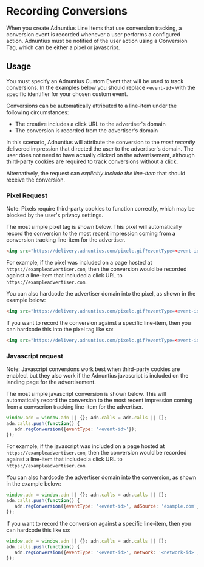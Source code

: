 # Recording Conversions

When you create Adnuntius Line Items that use conversion tracking, a conversion event is recorded whenever a user performs a configured action.
Adnuntius must be notified of the user action using a Conversion Tag, which can be either a pixel or javascript.

## Usage

You must specify an Adnuntius Custom Event that will be used to track conversions. In the examples below you should replace `<event-id>` with 
the specific identifier for your chosen custom event.

Conversions can be automatically attributed to a line-item under the following circumstances:

- The creative includes a click URL to the advertiser's domain
- The conversion is recorded from the advertiser's domain

In this scenario, Adnuntius will attribute the conversion to the *most recently* delivered impression that directed
the user to the advertiser's domain. The user does not need to have actually clicked on the advertisement, although third-party cookies
are required to track conversions without a click.

Alternatively, the request can *explicitly include the line-item* that should receive the conversion.  

### Pixel Request

Note: Pixels require third-party cookies to function correctly, which may be blocked by the user's privacy settings.

The most simple pixel tag is shown below. This pixel will automatically record the conversion to the most recent impression
coming from a conversion tracking line-item for the advertiser. 

```html
<img src="https://delivery.adnuntius.com/pixelc.gif?eventType=<event-id>">
```

For example, if the pixel was included on a page hosted at `https://exampleadvertiser.com`, then the conversion would be
recorded against a line-item that included a click URL to `https://exampleadvertiser.com`.

You can also hardcode the advertiser domain into the pixel, as shown in the example below:

```html
<img src="https://delivery.adnuntius.com/pixelc.gif?eventType=<event-id>&adSource=exampleadvertiser.com">
```

If you want to record the conversion against a specific line-item, then you can hardcode this into the pixel tag like so:

```html
<img src="https://delivery.adnuntius.com/pixelc.gif?eventType=<event-id>&network=<network-id>&adSource=<line-item-id>">
```

### Javascript request

Note: Javascript conversions work best when third-party cookies are enabled, but they also work if the Adnuntius javascript is included
on the landing page for the advertisement.

The most simple javascript conversion is shown below. This will automatically record the conversion to the most recent impression
coming from a convserion tracking line-item for the advertiser.

```javascript
window.adn = window.adn || {}; adn.calls = adn.calls || [];
adn.calls.push(function() {
   adn.regConversion({eventType: '<event-id>'});
});
```

For example, if the javascript was included on a page hosted at `https://exampleadvertiser.com`, then the conversion would be
recorded against a line-item that included a click URL to `https://exampleadvertiser.com`.

You can also hardcode the advertiser domain into the conversion, as shown in the example below:

```javascript
window.adn = window.adn || {}; adn.calls = adn.calls || [];
adn.calls.push(function() {
   adn.regConversion({eventType: '<event-id>', adSource: 'example.com'});
});
```

If you want to record the conversion against a specific line-item, then you can hardcode this like so:

```javascript
window.adn = window.adn || {}; adn.calls = adn.calls || [];
adn.calls.push(function() {
   adn.regConversion({eventType: '<event-id>', network: '<network-id>', adSource: '<line-item-id>'});
});
```

